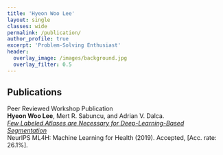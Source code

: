 ```yaml
---
title: 'Hyeon Woo Lee'
layout: single
classes: wide
permalink: /publication/
author_profile: true
excerpt: 'Problem-Solving Enthusiast'
header:
  overlay_image: /images/background.jpg
  overlay_filter: 0.5
---
```


## Publications
Peer Reviewed Workshop Publication<br />
**Hyeon Woo Lee**, Mert R. Sabuncu, and Adrian V. Dalca.<br />
*[Few Labeled Atlases are Necessary for Deep-Learning-Based Segmentation](https://arxiv.org/abs/1908.04466)*<br />
NeurIPS ML4H: Machine Learning for Health (2019). Accepted, [Acc. rate: 26.1%].